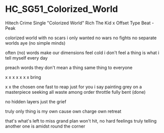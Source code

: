 # HC_SG51_Colorized_World
Hitech Crime Single "Colorized World"
Rich The Kid x Offset Type Beat - Peak

colorized world
with no scars
i only wanted
no wars no fights
no separate worlds aye  (no simple minds)

often (no) words make
our dimensions feel cold
i don't feel a thing
is what i tell myself
every day

preach words
they don't mean a thing
same thing to everyone   

x
x
x
x x x x bring

x
x
the chosen one fast to reap
just for you 
i say
painting grey
on a masterpiece
seeking all waste
among  order
throttle fully bent (done)

no hidden layers 
just the grief 

truly only thing 
is my own cause
own charge own retreat 

that's what's left to miss 
grand plan won't hit,
no hard feelings
truly telling another 
one is amidst
round the corner





